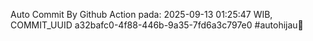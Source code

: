 Auto Commit By Github Action pada: 2025-09-13 01:25:47 WIB, COMMIT_UUID a32bafc0-4f88-446b-9a35-7fd6a3c797e0 #autohijau🗿
